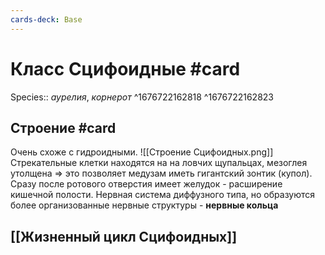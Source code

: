 ```yaml
---
cards-deck: Base
---
```


# Класс Сцифоидные #card 
Species:: *аурелия*, *корнерот* ^1676722162818
^1676722162823

## Строение #card
Очень схоже с гидроидными.
![[Строение Сцифоидных.png]]
Стрекательные клетки находятся на на ловчих щупальцах, мезоглея утолщена => это позволяет медузам иметь гигантский зонтик (купол). Сразу после ротового отверстия имеет желудок - расширение кишечной полости.
Нервная система диффузного типа, но образуются более организованные нервные структуры - **нервные кольца**

## [[Жизненный цикл Сцифоидных]]